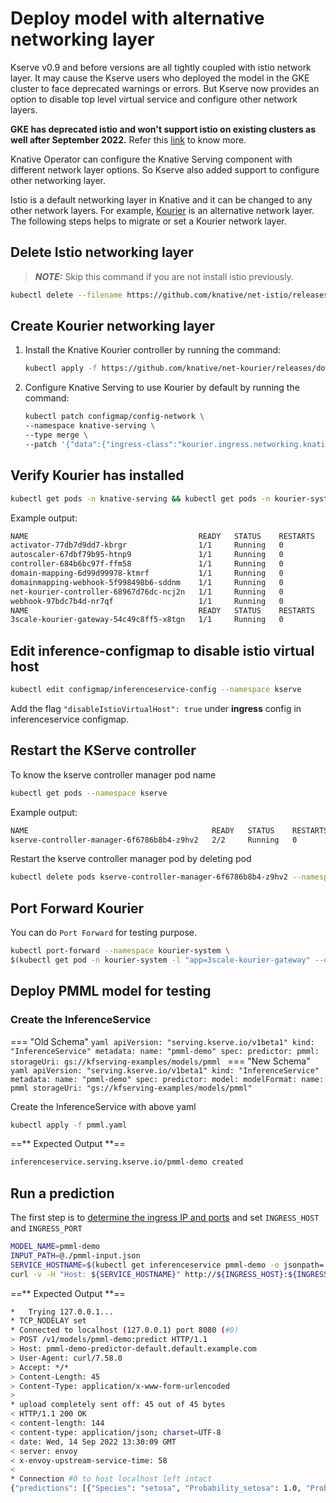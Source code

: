 # Deploy model with alternative networking layer

Kserve v0.9 and before versions are all tightly coupled with istio network layer. It may cause the Kserve users who deployed the model in the GKE cluster to face deprecated warnings or errors. But Kserve now provides an option to disable top level virtual service and configure other network layers.

**GKE has deprecated istio and won't support istio on existing clusters as well after September 2022.**
Refer this [link](https://cloud.google.com/istio/docs/istio-on-gke/overview) to know more.

Knative Operator can configure the Knative Serving component with different network layer options. So Kserve also added support to configure other networking layer.

Istio is a default networking layer in Knative and it can be changed to any other network layers. For example, [Kourier](https://developers.redhat.com/blog/2020/06/30/kourier-a-lightweight-knative-serving-ingress) is an alternative network layer. The following steps helps to migrate or set a Kourier network layer.

## Delete Istio networking layer

> **_NOTE:_** Skip this command if you are not install istio previously.

```bash
kubectl delete --filename https://github.com/knative/net-istio/releases/download/${KNATIVE_VERSION}/release.yaml
```

## Create Kourier networking layer

1. Install the Knative Kourier controller by running the command:

    ```bash
    kubectl apply -f https://github.com/knative/net-kourier/releases/download/knative-v1.7.0/kourier.yaml
    ```

2. Configure Knative Serving to use Kourier by default by running the command:

    ```bash
    kubectl patch configmap/config-network \
    --namespace knative-serving \
    --type merge \
    --patch '{"data":{"ingress-class":"kourier.ingress.networking.knative.dev"}}'
    ```

## Verify Kourier has installed

```bash
kubectl get pods -n knative-serving && kubectl get pods -n kourier-system
```

Example output:

```bash
NAME                                      READY   STATUS    RESTARTS   AGE
activator-77db7d9dd7-kbrgr                1/1     Running   0          10m
autoscaler-67dbf79b95-htnp9               1/1     Running   0          10m
controller-684b6bc97f-ffm58               1/1     Running   0          10m
domain-mapping-6d99d99978-ktmrf           1/1     Running   0          10m
domainmapping-webhook-5f998498b6-sddnm    1/1     Running   0          10m
net-kourier-controller-68967d76dc-ncj2n   1/1     Running   0          10m
webhook-97bdc7b4d-nr7qf                   1/1     Running   0          10m
NAME                                      READY   STATUS    RESTARTS   AGE
3scale-kourier-gateway-54c49c8ff5-x8tgn   1/1     Running   0          10m
```

## Edit inference-configmap to disable istio virtual host

```bash
kubectl edit configmap/inferenceservice-config --namespace kserve
```

Add the flag `"disableIstioVirtualHost": true` under **ingress** config in inferenceservice configmap.

## Restart the KServe controller

To know the kserve controller manager pod name

```bash
kubectl get pods --namespace kserve
```

Example output:

```bash
NAME                                         READY   STATUS    RESTARTS   AGE
kserve-controller-manager-6f6786b8b4-z9hv2   2/2     Running   0          34m
```

Restart the kserve controller manager pod by deleting pod

```bash
kubectl delete pods kserve-controller-manager-6f6786b8b4-z9hv2 --namespace kserve
```

## Port Forward Kourier

You can do `Port Forward` for testing purpose.

```bash
kubectl port-forward --namespace kourier-system \
$(kubectl get pod -n kourier-system -l "app=3scale-kourier-gateway" --output=jsonpath="{.items[0].metadata.name}") 8080:8080
```

## Deploy PMML model for testing

### Create the InferenceService
=== "Old Schema"
    ```yaml
    apiVersion: "serving.kserve.io/v1beta1"
    kind: "InferenceService"
    metadata:
      name: "pmml-demo"
    spec:
      predictor:
        pmml:
          storageUri: gs://kfserving-examples/models/pmml
    ```
=== "New Schema"
    ```yaml
    apiVersion: "serving.kserve.io/v1beta1"
    kind: "InferenceService"
    metadata:
      name: "pmml-demo"
    spec:
      predictor:
        model:
          modelFormat:
            name: pmml
          storageUri: "gs://kfserving-examples/models/pmml"
    ```

Create the InferenceService with above yaml

```bash
kubectl apply -f pmml.yaml
```

==** Expected Output **==

```bash
inferenceservice.serving.kserve.io/pmml-demo created
```
## Run a prediction

The first step is to [determine the ingress IP and ports](../../../get_started/first_isvc/#4-determine-the-ingress-ip-and-ports) and set `INGRESS_HOST` and `INGRESS_PORT`

```bash
MODEL_NAME=pmml-demo
INPUT_PATH=@./pmml-input.json
SERVICE_HOSTNAME=$(kubectl get inferenceservice pmml-demo -o jsonpath='{.status.url}' | cut -d "/" -f 3)
curl -v -H "Host: ${SERVICE_HOSTNAME}" http://${INGRESS_HOST}:${INGRESS_PORT}/v1/models/$MODEL_NAME:predict -d $INPUT_PATH
```

==** Expected Output **==

```bash
*   Trying 127.0.0.1...
* TCP_NODELAY set
* Connected to localhost (127.0.0.1) port 8080 (#0)
> POST /v1/models/pmml-demo:predict HTTP/1.1
> Host: pmml-demo-predictor-default.default.example.com
> User-Agent: curl/7.58.0
> Accept: */*
> Content-Length: 45
> Content-Type: application/x-www-form-urlencoded
> 
* upload completely sent off: 45 out of 45 bytes
< HTTP/1.1 200 OK
< content-length: 144
< content-type: application/json; charset=UTF-8
< date: Wed, 14 Sep 2022 13:30:09 GMT
< server: envoy
< x-envoy-upstream-service-time: 58
< 
* Connection #0 to host localhost left intact
{"predictions": [{"Species": "setosa", "Probability_setosa": 1.0, "Probability_versicolor": 0.0, "Probability_virginica": 0.0, "Node_Id": "2"}]}
```
